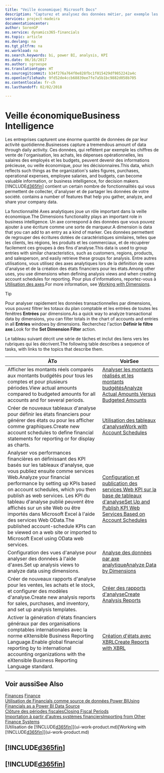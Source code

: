 ```yaml
---
title: "Veille économique| Microsoft Docs"
description: "Capturez et analysez des données métier, par exemple les chiffres de vente de l'organisation, les achats, les dépenses opérationnelles, les salaires des employés et les budgets, peuvent être des informations précieuses, pour la veille économique ou pour les décisionnaires."
services: project-madeira
documentationcenter: 
author: SorenGP
ms.service: dynamics365-financials
ms.topic: article
ms.devlang: na
ms.tgt_pltfrm: na
ms.workload: na
ms.search.keywords: bi, power BI, analysis, KPI
ms.date: 06/16/2017
ms.author: sgroespe
ms.translationtype: HT
ms.sourcegitcommit: b34f276a764f0e828fbc1f015429df9852242a4c
ms.openlocfilehash: 9fd52de4ccb68839ee7fe7a5b1bc9882d058b705
ms.contentlocale: fr-ch
ms.lasthandoff: 02/02/2018

---
```

# <a name="business-intelligence"></a><span data-ttu-id="95198-103">Veille économique</span><span class="sxs-lookup"><span data-stu-id="95198-103">Business Intelligence</span></span>
<span data-ttu-id="95198-104">Les entreprises capturent une énorme quantité de données de par leur activité quotidienne.</span><span class="sxs-lookup"><span data-stu-id="95198-104">Businesses capture a tremendous amount of data through daily activity.</span></span> <span data-ttu-id="95198-105">Ces données, qui reflètent par exemple les chiffres de vente de l'organisation, les achats, les dépenses opérationnelles, les salaires des employés et les budgets, peuvent devenir des informations précieuse, ou veille économique, pour les décisionnaires.</span><span class="sxs-lookup"><span data-stu-id="95198-105">This data, which reflects such things as the organization's sales figures, purchases, operational expenses, employee salaries, and budgets, can become valuable information, or business intelligence, for decision makers.</span></span> [!INCLUDE[d365fin](includes/d365fin_md.md)]<span data-ttu-id="95198-106"> contient un certain nombre de fonctionnalités qui vous permettent de collecter, d'analyser et de partager les données de votre société.</span><span class="sxs-lookup"><span data-stu-id="95198-106"> contains a number of features that help you gather, analyze, and share your company data.</span></span>

<span data-ttu-id="95198-107">La fonctionnalité Axes analytiques joue un rôle important dans la veille économique.</span><span class="sxs-lookup"><span data-stu-id="95198-107">The Dimensions functionality plays an important role in business intelligence.</span></span> <span data-ttu-id="95198-108">Un axe correspond à des données que vous pouvez ajouter à une écriture comme une sorte de marqueur.</span><span class="sxs-lookup"><span data-stu-id="95198-108">A dimension is data that you can add to an entry as a kind of marker.</span></span> <span data-ttu-id="95198-109">Ces données permettent de regrouper des écritures dotées de caractéristiques similaires, telles que les clients, les régions, les produits et les commerciaux, et de récupérer facilement ces groupes à des fins d'analyse.</span><span class="sxs-lookup"><span data-stu-id="95198-109">This data is used to group entries with similar characteristics, such as customers, regions, products, and salesperson, and easily retrieve these groups for analysis.</span></span> <span data-ttu-id="95198-110">Entre autres utilisations, vous utilisez des axes analytiques lors de la définition de vues d'analyse et de la création des états financiers pour les états.</span><span class="sxs-lookup"><span data-stu-id="95198-110">Among other uses, you use dimensions  when defining analysis views and when creating account schedules for reporting.</span></span> <span data-ttu-id="95198-111">Pour plus d'informations, reportez-vous à [Utilisation des axes](finance-dimensions.md).</span><span class="sxs-lookup"><span data-stu-id="95198-111">For more information, see [Working with Dimensions](finance-dimensions.md).</span></span>

> [!TIP]
> <span data-ttu-id="95198-112">Pour analyser rapidement les données transactionnelles par dimensions, vous pouvez filtrer les totaux du plan comptable et les entrées de toutes les fenêtres **Entrées** par dimensions.</span><span class="sxs-lookup"><span data-stu-id="95198-112">As a quick way to analyze transactional data by dimensions, you can filter totals in the chart of accounts and entries in all **Entries** windows by dimensions.</span></span> <span data-ttu-id="95198-113">Recherchez l'action **Définir le filtre axe**.</span><span class="sxs-lookup"><span data-stu-id="95198-113">Look for the **Set Dimension Filter** action.</span></span>  

<span data-ttu-id="95198-114">Le tableau suivant décrit une série de tâches et inclut des liens vers les rubriques qui les décrivent.</span><span class="sxs-lookup"><span data-stu-id="95198-114">The following table describes a sequence of tasks, with links to the topics that describe them.</span></span>  

| <span data-ttu-id="95198-115">À</span><span class="sxs-lookup"><span data-stu-id="95198-115">To</span></span> | <span data-ttu-id="95198-116">Voir</span><span class="sxs-lookup"><span data-stu-id="95198-116">See</span></span> |
| --- | --- |
|<span data-ttu-id="95198-117">Afficher les montants réels comparés aux montants budgétés pour tous les comptes et pour plusieurs périodes.</span><span class="sxs-lookup"><span data-stu-id="95198-117">View actual amounts compared to budgeted amounts for all accounts and for several periods.</span></span>|[<span data-ttu-id="95198-118">Analyser les montants réalisés et les montants budgétés</span><span class="sxs-lookup"><span data-stu-id="95198-118">Analyze Actual Amounts Versus Budgeted Amounts</span></span>](bi-how-analyze-actual-versus-budget.md)|
|<span data-ttu-id="95198-119">Créer de nouveaux tableaux d'analyse pour définir les états financiers pour générer des états ou pour les afficher comme graphiques.</span><span class="sxs-lookup"><span data-stu-id="95198-119">Create new account schedules to define financial statements for reporting or for display as charts.</span></span>|[<span data-ttu-id="95198-120">Utilisation des tableaux d'analyse</span><span class="sxs-lookup"><span data-stu-id="95198-120">Work with Account Schedules</span></span>](bi-how-work-account-schedule.md)|
|<span data-ttu-id="95198-121">Analyser vos performances financières en définissant des KPI basés sur les tableaux d'analyse, que vous publiez ensuite comme services Web.</span><span class="sxs-lookup"><span data-stu-id="95198-121">Analyze your financial performance by setting up KPIs based on account schedules, which you then publish as web services.</span></span> <span data-ttu-id="95198-122">Les KPI du tableau d'analyse publié peuvent être affichés sur un site Web ou être importés dans Microsoft Excel à l'aide des services Web OData.</span><span class="sxs-lookup"><span data-stu-id="95198-122">The published account-schedule KPIs can be viewed on a web site or imported to Microsoft Excel using OData web services.</span></span>|[<span data-ttu-id="95198-123">Configuration et publication des services Web KPI sur la base de tableaux d'analyse</span><span class="sxs-lookup"><span data-stu-id="95198-123">Set Up and Publish KPI Web Services Based on Account Schedules</span></span>](bi-how-to-set-up-and-publish-kpi-web-services-based-on-account-schedules.md)|
|<span data-ttu-id="95198-124">Configuration des vues d'analyse pour analyser des données à l'aide d'axes.</span><span class="sxs-lookup"><span data-stu-id="95198-124">Set up analysis views to analyze data using dimensions.</span></span>|[<span data-ttu-id="95198-125">Analyse des données par axe analytique</span><span class="sxs-lookup"><span data-stu-id="95198-125">Analyze Data by Dimensions</span></span>](bi-how-analyze-data-dimension.md)|
|<span data-ttu-id="95198-126">Créer de nouveaux rapports d'analyse pour les ventes, les achats et le stock, et configurer des modèles d'analyse.</span><span class="sxs-lookup"><span data-stu-id="95198-126">Create new analysis reports for sales, purchases, and inventory, and set up analysis templates.</span></span>|[<span data-ttu-id="95198-127">Créer des rapports d'analyse</span><span class="sxs-lookup"><span data-stu-id="95198-127">Create Analysis Reports</span></span>](bi-how-create-analysis-views-reports.md)|
|<span data-ttu-id="95198-128">Activer la génération d'états financiers généraux par des organisations comptables internationales avec la norme eXtensible Business Reporting Language.</span><span class="sxs-lookup"><span data-stu-id="95198-128">Enable global financial reporting by to international accounting organizations with the eXtensible Business Reporting Language standard.</span></span>|[<span data-ttu-id="95198-129">Création d'états avec XBRL</span><span class="sxs-lookup"><span data-stu-id="95198-129">Create Reports with XBRL</span></span>](bi-create-reports-with-xbrl.md)|

## <a name="see-also"></a><span data-ttu-id="95198-130">Voir aussi</span><span class="sxs-lookup"><span data-stu-id="95198-130">See Also</span></span>
<span data-ttu-id="95198-131">[Finances](finance.md)  </span><span class="sxs-lookup"><span data-stu-id="95198-131">[Finance](finance.md)  </span></span>  
[<span data-ttu-id="95198-132">Utilisation de Financials comme source de données Power BI</span><span class="sxs-lookup"><span data-stu-id="95198-132">Using Financials as a Power BI Data Source</span></span>](across-how-use-financials-data-source-powerbi.md)  
[<span data-ttu-id="95198-133">Clôture des périodes fiscales</span><span class="sxs-lookup"><span data-stu-id="95198-133">Closing Fiscal Periods</span></span>](year-close-years-periods.md)  
[<span data-ttu-id="95198-134">Importation à partir d'autres systèmes financiers</span><span class="sxs-lookup"><span data-stu-id="95198-134">Importing from Other Finance Systems</span></span>](upload-data.md)  
<span data-ttu-id="95198-135">[Utilisation de [!INCLUDE[d365fin](includes/d365fin_md.md)]](ui-work-product.md)</span><span class="sxs-lookup"><span data-stu-id="95198-135">[Working with [!INCLUDE[d365fin](includes/d365fin_md.md)]](ui-work-product.md)</span></span>

## [!INCLUDE[d365fin](includes/free_trial_md.md)]  
## [!INCLUDE[d365fin](includes/training_link_md.md)]

